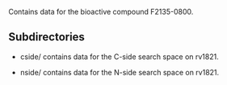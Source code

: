 Contains data for the bioactive compound F2135-0800.

## Subdirectories

- cside/ contains data for the C-side search space on rv1821.

- nside/ contains data for the N-side search space on rv1821.

